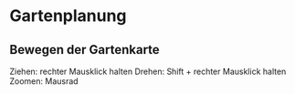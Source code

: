 # Gartenplanung

## Bewegen der Gartenkarte
Ziehen: rechter Mausklick halten
Drehen: Shift + rechter Mausklick halten
Zoomen: Mausrad